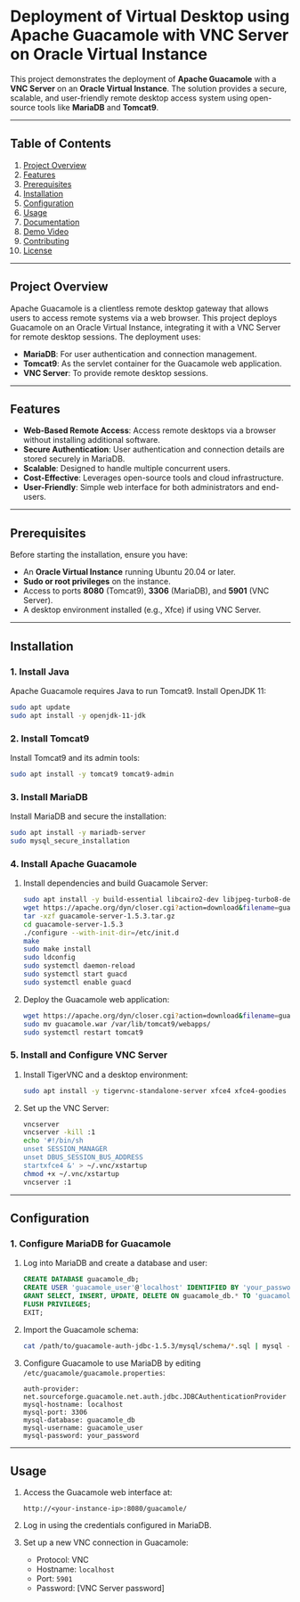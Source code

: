 # Deployment of Virtual Desktop using Apache Guacamole with VNC Server on Oracle Virtual Instance  

This project demonstrates the deployment of **Apache Guacamole** with a **VNC Server** on an **Oracle Virtual Instance**. The solution provides a secure, scalable, and user-friendly remote desktop access system using open-source tools like **MariaDB** and **Tomcat9**.  

---

## Table of Contents  

1. [Project Overview](#project-overview)  
2. [Features](#features)  
3. [Prerequisites](#prerequisites)  
4. [Installation](#installation)  
5. [Configuration](#configuration)  
6. [Usage](#usage)  
7. [Documentation](#documentation)  
8. [Demo Video](#demo-video)  
9. [Contributing](#contributing)  
10. [License](#license)  

---

## Project Overview  

Apache Guacamole is a clientless remote desktop gateway that allows users to access remote systems via a web browser. This project deploys Guacamole on an Oracle Virtual Instance, integrating it with a VNC Server for remote desktop sessions. The deployment uses:  

- **MariaDB**: For user authentication and connection management.  
- **Tomcat9**: As the servlet container for the Guacamole web application.  
- **VNC Server**: To provide remote desktop sessions.  

---

## Features  

- **Web-Based Remote Access**: Access remote desktops via a browser without installing additional software.  
- **Secure Authentication**: User authentication and connection details are stored securely in MariaDB.  
- **Scalable**: Designed to handle multiple concurrent users.  
- **Cost-Effective**: Leverages open-source tools and cloud infrastructure.  
- **User-Friendly**: Simple web interface for both administrators and end-users.  

---

## Prerequisites  

Before starting the installation, ensure you have:  

- An **Oracle Virtual Instance** running Ubuntu 20.04 or later.  
- **Sudo or root privileges** on the instance.  
- Access to ports **8080** (Tomcat9), **3306** (MariaDB), and **5901** (VNC Server).  
- A desktop environment installed (e.g., Xfce) if using VNC Server.  

---

## Installation  

### 1. Install Java  
Apache Guacamole requires Java to run Tomcat9. Install OpenJDK 11:  
```bash
sudo apt update
sudo apt install -y openjdk-11-jdk
```

### 2. Install Tomcat9  
Install Tomcat9 and its admin tools:  
```bash
sudo apt install -y tomcat9 tomcat9-admin
```

### 3. Install MariaDB  
Install MariaDB and secure the installation:  
```bash
sudo apt install -y mariadb-server
sudo mysql_secure_installation
```

### 4. Install Apache Guacamole  
1. Install dependencies and build Guacamole Server:  
   ```bash
   sudo apt install -y build-essential libcairo2-dev libjpeg-turbo8-dev libpng-dev libtool-bin libossp-uuid-dev libavcodec-dev libavutil-dev libswscale-dev freerdp2-dev libpango1.0-dev libssh2-1-dev libtelnet-dev libvncserver-dev libpulse-dev libssl-dev libvorbis-dev libwebp-dev
   wget https://apache.org/dyn/closer.cgi?action=download&filename=guacamole/1.5.3/source/guacamole-server-1.5.3.tar.gz
   tar -xzf guacamole-server-1.5.3.tar.gz
   cd guacamole-server-1.5.3
   ./configure --with-init-dir=/etc/init.d
   make
   sudo make install
   sudo ldconfig
   sudo systemctl daemon-reload
   sudo systemctl start guacd
   sudo systemctl enable guacd
   ```

2. Deploy the Guacamole web application:  
   ```bash
   wget https://apache.org/dyn/closer.cgi?action=download&filename=guacamole/1.5.3/binary/guacamole-1.5.3.war -O guacamole.war
   sudo mv guacamole.war /var/lib/tomcat9/webapps/
   sudo systemctl restart tomcat9
   ```

### 5. Install and Configure VNC Server  
1. Install TigerVNC and a desktop environment:  
   ```bash
   sudo apt install -y tigervnc-standalone-server xfce4 xfce4-goodies
   ```

2. Set up the VNC Server:  
   ```bash
   vncserver
   vncserver -kill :1
   echo '#!/bin/sh
   unset SESSION_MANAGER
   unset DBUS_SESSION_BUS_ADDRESS
   startxfce4 &' > ~/.vnc/xstartup
   chmod +x ~/.vnc/xstartup
   vncserver :1
   ```

---

## Configuration  

### 1. Configure MariaDB for Guacamole  
1. Log into MariaDB and create a database and user:  
   ```sql
   CREATE DATABASE guacamole_db;
   CREATE USER 'guacamole_user'@'localhost' IDENTIFIED BY 'your_password';
   GRANT SELECT, INSERT, UPDATE, DELETE ON guacamole_db.* TO 'guacamole_user'@'localhost';
   FLUSH PRIVILEGES;
   EXIT;
   ```

2. Import the Guacamole schema:  
   ```bash
   cat /path/to/guacamole-auth-jdbc-1.5.3/mysql/schema/*.sql | mysql -u guacamole_user -p guacamole_db
   ```

3. Configure Guacamole to use MariaDB by editing `/etc/guacamole/guacamole.properties`:  
   ```properties
   auth-provider: net.sourceforge.guacamole.net.auth.jdbc.JDBCAuthenticationProvider
   mysql-hostname: localhost
   mysql-port: 3306
   mysql-database: guacamole_db
   mysql-username: guacamole_user
   mysql-password: your_password
   ```

---

## Usage  

1. Access the Guacamole web interface at:  
   ```
   http://<your-instance-ip>:8080/guacamole/
   ```

2. Log in using the credentials configured in MariaDB.  
3. Set up a new VNC connection in Guacamole:  
   - Protocol: VNC  
   - Hostname: `localhost`  
   - Port: `5901`  
   - Password: [VNC Server password]  

